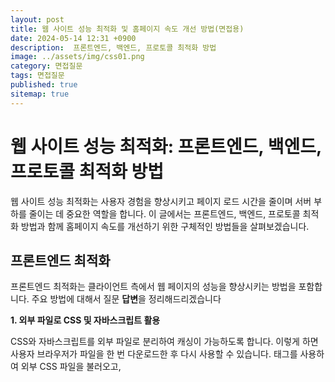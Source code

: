 ```yaml
---
layout: post
title: 웹 사이트 성능 최적화 및 홈페이지 속도 개선 방법(면접용)
date: 2024-05-14 12:31 +0900
description:  프론트엔드, 백엔드, 프로토콜 최적화 방법
image: ../assets/img/css01.png
category: 면접질문
tags: 면접질문
published: true
sitemap: true
---
```



# 웹 사이트 성능 최적화: 프론트엔드, 백엔드, 프로토콜 최적화 방법
웹 사이트 성능 최적화는 사용자 경험을 향상시키고 페이지 로드 시간을 줄이며 서버 부하를 줄이는 데 중요한 역할을 합니다. 이 글에서는 프론트엔드, 백엔드, 프로토콜 최적화 방법과 함께 홈페이지 속도를 개선하기 위한 구체적인 방법들을 살펴보겠습니다.

## 프론트엔드 최적화
프론트엔드 최적화는 클라이언트 측에서 웹 페이지의 성능을 향상시키는 방법을 포함합니다.
주요 방법에 대해서 질문 **답변**을 정리해드리겠습니다

**1. 외부 파일로 CSS 및 자바스크립트 활용**

CSS와 자바스크립트를 외부 파일로 분리하여 캐싱이 가능하도록 합니다. 이렇게 하면 사용자 브라우저가 파일을 한 번 다운로드한 후 다시 사용할 수 있습니다. <link> 태그를 사용하여 외부 CSS 파일을 불러오고, <script src=""> 태그를 사용하여 외부 자바스크립트 파일을 불러옵니다.


**2. 자바스크립트 및 CSS 파일 압축**

> 코드의 공백, 주석, 줄 바꿈을 제거하여 파일 크기를 줄입니다. 이를 통해 네트워크 전송 시간을 단축할 수 있습니다. 이를 위해 UglifyJS, Terser 같은 도구를 사용할 수 있습니다.

**3. 이미지 최적화**

> 이미지 파일의 크기를 줄이기 위해 압축 도구 (예: TinyPNG, ImageOptim)를 사용합니다. 적절한 형식 (예: JPEG, PNG, WebP)을 사용하고, CSS Sprite를 사용하여 다수의 이미지를 하나로 합칩니다.

**4. Lazy Loading**

> 사용자가 페이지를 스크롤할 때 이미지를 로드하여 초기 페이지 로드 시간을 줄입니다. 이를 위해 loading="lazy" 속성을 사용할 수 있습니다.

**5. 브라우저 캐싱**
> 웹 서버의 응답 헤더에 캐시 만료 날짜를 설정하여 브라우저가 자주 변경되지 않는 리소스를 캐시하도록 합니다.

## 백엔드 최적화
> 백엔드 최적화는 서버 측에서 성능을 향상시키는 방법을 포함합니다. 주요 방법은 다음과 같습니다:

**2-1 데이터베이스 최적화**
> 쿼리 최적화 및 인덱싱을 통해 데이터베이스 접근 속도를 개선합니다. 캐시 시스템 (예: Redis, Memcached)을 사용하여 데이터베이스 조회 빈도를 줄입니다.

**2-2 서버 리소스 관리**
> 서버 자원의 효율적인 관리를 위해 로드 밸런싱 및 CDN(Content Delivery Network) 사용을 고려합니다. 비동기 처리 및 작업 큐 (예: RabbitMQ)를 사용하여 서버 부하를 분산시킵니다.

**2-3 API 최적화**
> API 응답 시간을 줄이기 위해 필요한 데이터만 전달하고, 압축 (예: gzip)을 사용하여 전송 데이터를 줄입니다.

**2-4 서버 설정 최적화**
> 웹 서버 (예: Nginx, Apache)의 설정을 조정하여 최대 성능을 끌어냅니다. 이를 위해 Keep-Alive, 압축, HTTP/2 등을 활용할 수 있습니다.

## 프로토콜 최적화
> 프로토콜 최적화는 웹 사이트와 사용자 간의 통신을 최적화하는 방법을 포함합니다. 주요 방법은 다음과 같습니다:

**HTTP/2 및 HTTP/3 사용**
> HTTP/2는 멀티플렉싱, 헤더 압축, 서버 푸시 기능을 통해 성능을 크게 향상시킵니다. HTTP/3는 이를 더 발전시켜 QUIC 프로토콜을 사용하여 더욱 빠르고 안정적인 연결을 제공합니다.

**TLS/SSL 최적화**
> 최신 TLS 버전을 사용하고, 인증서 갱신 및 배포를 자동화하여 보안 및 성능을 모두 향상시킵니다.

**CDN 사용**
> 전 세계 여러 지점에 분산된 서버를 통해 사용자에게 가까운 위치에서 컨텐츠를 제공하여 지연 시간을 줄입니다.

## 홈페이지 속도 개선 방법
**외부 파일로 CSS 및 자바스크립트 활용**
> CSS와 자바스크립트를 외부 파일로 분리하여 캐싱을 통해 성능을 개선합니다.

**과도한 이미지, 플래시, 사운드 파일 자제**
> 불필요한 멀티미디어 요소를 줄여 로드 시간을 단축합니다.

**이미지 용량 줄이기**
이미지 최적화 도구를 사용하여 파일 크기를 줄입니다.

**자바스크립트 압축**
> 자바스크립트 파일을 압축하여 네트워크 전송 시간을 줄이고 페이지 로드를 빠르게 합니다.

이와 같은 최적화 방법들을 사용하여 웹 사이트 성능을 크게 향상시킬 수 있습니다. 웹 사이트 성능 최적화는 지속적인 과정이며, 최신 기술과 도구를 활용하여 지속적으로 개선해야 합니다. 이러한 노력은 사용자 경험을 향상시키고, 검색 엔진 최적화(SEO)에도 긍정적인 영향을 미칠 것입니다.